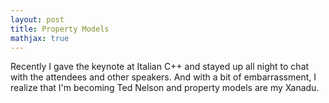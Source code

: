 ```yaml
---
layout: post
title: Property Models
mathjax: true
---
```


Recently I gave the keynote at Italian C++ and stayed up all night to chat with the attendees and other speakers. And with a bit of embarrassment, I realize that I'm becoming Ted Nelson and property models are my Xanadu.
